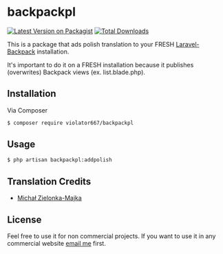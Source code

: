 # backpackpl

[![Latest Version on Packagist][ico-version]][link-packagist]
[![Total Downloads][ico-downloads]][link-downloads]

This is a package that ads polish translation to your FRESH [Laravel-Backpack](https://github.com/Laravel-Backpack/) installation.

It's important to do it on a FRESH installation because it publishes (overwrites) Backpack views (ex. list.blade.php).

## Installation

Via Composer

``` bash
$ composer require violator667/backpackpl
```

## Usage
``` bash
$ php artisan backpackpl:addpolish
```

## Translation Credits 

- [Michał Zielonka-Majka][link-author]


## License

Feel free to use it for non commercial projects. If you want to use it in any commercial website [email me](mailto:violator667@gmail.com) first.

[ico-version]: https://img.shields.io/packagist/v/violator667/backpackpl.svg?style=flat-square
[ico-downloads]: https://img.shields.io/packagist/dt/violator667/backpackpl.svg?style=flat-square

[link-packagist]: https://packagist.org/packages/violator667/backpackpl
[link-downloads]: https://packagist.org/packages/violator667/backpackpl
[link-author]: https://github.com/violator667
[link-contributors]: ../../contributors]